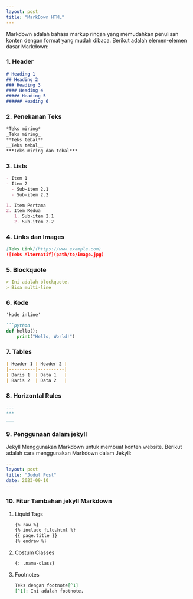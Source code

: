 ```yaml
---
layout: post
title: "MarkDown HTML"
---
```


Markdown adalah bahasa markup ringan yang memudahkan penulisan konten dengan format yang mudah dibaca. Berikut adalah elemen-elemen dasar Markdown:

### 1. Header
```markdown
# Heading 1
## Heading 2
### Heading 3
#### Heading 4
##### Heading 5
###### Heading 6

```
### 2. Penekanan Teks
```markdown
*Teks miring*
_Teks miring_
**Teks tebal**
__Teks tebal__
***Teks miring dan tebal***
```

### 3. Lists
```markdown
- Item 1
- Item 2
  - Sub-item 2.1
  - Sub-item 2.2

1. Item Pertama
2. Item Kedua
   1. Sub-item 2.1
   2. Sub-item 2.2
```

### 4. Links dan Images
```markdown
[Teks Link](https://www.example.com)
![Teks Alternatif](path/to/image.jpg)
```

### 5. Blockquote
```markdown
> Ini adalah blockquote.
> Bisa multi-line
```

### 6. Kode
```markdown
'kode inline'

```python
def hello():
    print("Hello, World!")
```

### 7. Tables
```markdown
| Header 1 | Header 2 |
|----------|----------|
| Baris 1  | Data 1   |
| Baris 2  | Data 2   |
```

### 8. Horizontal Rules
```markdown
---
***
___
```

### 9. Penggunaan dalam jekyll
Jekyll Menggunakan Markdown untuk membuat konten website. Berikut adalah cara menggunakan Markdown dalam Jekyll:
```yaml
---
layout: post
title: "Judul Post"
date: 2023-09-10
---
```
### 10. Fitur Tambahan jekyll Markdown
 1. Liquid Tags
    ```markdown
    {% raw %}
    {% include file.html %}
    {{ page.title }}
    {% endraw %}
    ```
 2. Costum Classes
    ```markdown
    {: .nama-class}
    ```
 3. Footnotes
    ```markdown
    Teks dengan footnote[^1]
    [^1]: Ini adalah footnote.
    ```

